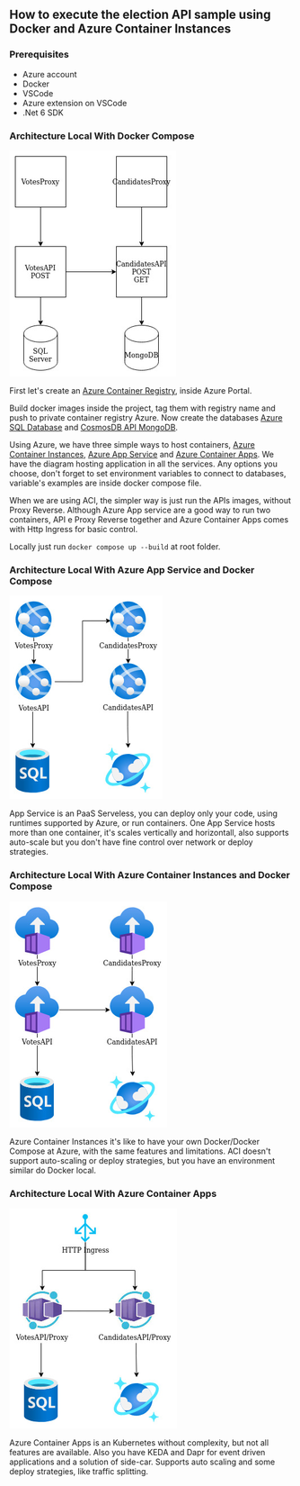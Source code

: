 ## How to execute the election API sample using Docker and Azure Container Instances

### Prerequisites
- Azure account
- Docker
- VSCode
- Azure extension on VSCode
- .Net 6 SDK

### Architecture Local With Docker Compose
![alt architecture](.documentation/ContainerLocal.jpg "Architecture")

First let's create an [Azure Container Registry](https://docs.microsoft.com/en-us/azure/container-registry/container-registry-get-started-portal?tabs=azure-cli), inside Azure Portal.

Build docker images inside the project, tag them with registry name and push to private container registry Azure.
Now create the databases [Azure SQL Database](https://docs.microsoft.com/en-us/azure/azure-sql/database/single-database-create-quickstart?view=azuresql&tabs=azure-portal) and [CosmosDB API MongoDB](https://docs.microsoft.com/en-us/azure/cosmos-db/mongodb/create-mongodb-java).

Using Azure, we have three simple ways to host containers, [Azure Container Instances](https://docs.microsoft.com/en-us/azure/container-instances/container-instances-quickstart-portal), [Azure App Service](https://docs.microsoft.com/en-us/azure/app-service/quickstart-dotnetcore?tabs=net60&pivots=development-environment-vs) and [Azure Container Apps](https://docs.microsoft.com/en-us/azure/container-apps/quickstart-portal). We have the diagram hosting application in all the services. Any options you choose, don't forget to set environment variables to connect to databases, variable's examples are inside docker compose file.

When we are using ACI, the simpler way is just run the APIs images, without Proxy Reverse. Although Azure App service are a good way to run two containers, API e Proxy Reverse together and Azure Container Apps comes with Http Ingress for basic control.

Locally just run ```` docker compose up --build ```` at root folder.

### Architecture Local With Azure App Service and Docker Compose
![alt architecture](.documentation/ContainerAppService.jpg "Architecture")

App Service is an PaaS Serveless, you can deploy only your code, using runtimes supported by Azure, or run containers. One App Service hosts more than one container, it's scales vertically and horizontall, also supports auto-scale but you don't have fine control over network or deploy strategies.

### Architecture Local With Azure Container Instances and Docker Compose
![alt architecture](.documentation/ContainerACI.jpg "Architecture")

Azure Container Instances it's like to have your own Docker/Docker Compose at Azure, with the same features and limitations. ACI doesn't support auto-scaling or deploy strategies, but you have an environment similar do Docker local.

### Architecture Local With Azure Container Apps
![alt architecture](.documentation/ContainerAzureContainerApps.jpg "Architecture")

Azure Container Apps is an Kubernetes without complexity, but not all features are available. Also you have KEDA and Dapr for event driven applications and a solution of side-car. Supports auto scaling and some deploy strategies, like traffic splitting.